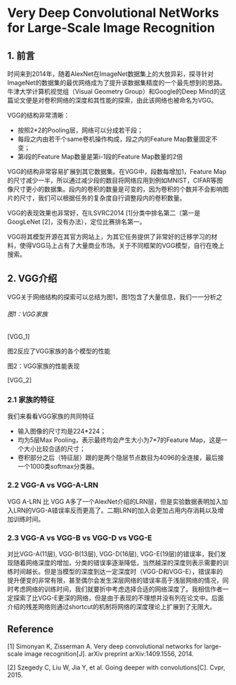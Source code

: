 # Very Deep Convolutional NetWorks for Large-Scale Image Recognition

## 1. 前言

时间来到2014年，随着AlexNet在ImageNet数据集上的大放异彩，探寻针对ImageNet的数据集的最优网络成为了提升该数据集精度的一个最先想到的思路。牛津大学计算机视觉组（Visual Geometry Group）和Google的Deep Mind的这篇论文便是对卷积网络的深度和其性能的探索，由此该网络也被命名为VGG。

VGG的结构非常清晰：

* 按照2\*2的Pooling层，网络可以分成若干段；
* 每段之内由若干个same卷机操作构成，段之内的Feature Map数量固定不变；
* 第i段的Feature Map数量是第i-1段的Feature Map数量的2倍

VGG的结构非常容易扩展到其它数据集。在VGG中，段数每增加1，Feature Map的尺寸减少一半，所以通过减少段的数目将网络应用到例如MNIST，CIFAR等图像尺寸更小的数据集。段内的卷积的数量是可变的，因为卷积的个数并不会影响图片的尺寸，我们可以根据任务的复杂度自行调整段内的卷积数量。

VGG的表现效果也非常好，在ILSVRC2014 \[1\]分类中排名第二（第一是GoogLeNet \[2\]，没有办法），定位比赛排名第一。

VGG将其模型开源在其官方网站上，为其它任务提供了非常好的迁移学习的材料，使得VGG马上占有了大量商业市场。关于不同框架的VGG模型，自行在晚上搜索。

## 2. VGG介绍

VGG关于网络结构的探索可以总结为图1，图1包含了大量信息，我们一一分析之

###### 图1：VGG家族

\[VGG\_1\]

图2反应了VGG家族的各个模型的性能

图2：VGG家族的性能表现

\[VGG\_2\]

### 2.1 家族的特征

我们来看看VGG家族的共同特征

* 输入图像的尺寸均是224\*224；
* 均为5层Max Pooling，表示最终均会产生大小为7\*7的Feature Map，这是一个大小比较合适的尺寸；
* 卷积部分之后（特征层）跟的是两个隐层节点数目为4096的全连接，最后接一个1000类softmax分类器。

### 2.2 VGG-A vs VGG-A-LRN

VGG A-LRN 比 VGG A多了一个AlexNet介绍的LRN层，但是实验数据表明加入加入LRN的VGG-A错误率反而更高了。二期LRN的加入会更加占用内存消耗以及增加训练时间。

### 2.3 VGG-A vs VGG-B vs VGG-D vs VGG-E

对比VGG-A\(11层\), VGG-B\(13层\), VGG-D\(16层\), VGG-E\(19层\)的错误率，我们发现随着网络深度的增加，分类的错误率逐渐降低，当然越深的深度则表示需要的训练时间越长。但是当模型的深度到达一定深度时（VGG-D和VGG-E），错误率的提升便变的非常有限，甚至偶尔会发生深层网络的错误率高于浅层网络的情况，同时考虑网络的训练时间，我们就要折中考虑选择合适的网络深度了。我相信作者一定探索了比VGG-E更深的网络，但是由于表现的不理想并没有列在论文中。后面介绍的残差网络则通过shortcut的机制将网络的深度理论上扩展到了无限大。

## Reference

\[1\] Simonyan K, Zisserman A. Very deep convolutional networks for large-scale image recognition\[J\]. arXiv preprint arXiv:1409.1556, 2014.

\[2\] Szegedy C, Liu W, Jia Y, et al. Going deeper with convolutions\[C\]. Cvpr, 2015.

